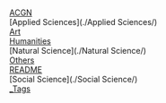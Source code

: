 ﻿---
layout: default
---

# 

[ACGN](./ACGN/)  
[Applied Sciences](./Applied Sciences/)  
[Art](./Art/)  
[Humanities](./Humanities/)  
[Natural Science](./Natural Science/)  
[Others](./Others/)  
[README](./README/)  
[Social Science](./Social Science/)  
[_Tags](./_Tags/)  
